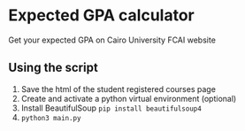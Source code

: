 # Expected GPA calculator

Get your expected GPA on Cairo University FCAI website

## Using the script
1. Save the html of the student registered courses page
2. Create and activate a python virtual environment (optional)
3. Install BeautifulSoup `pip install beautifulsoup4`
4. `python3 main.py`
